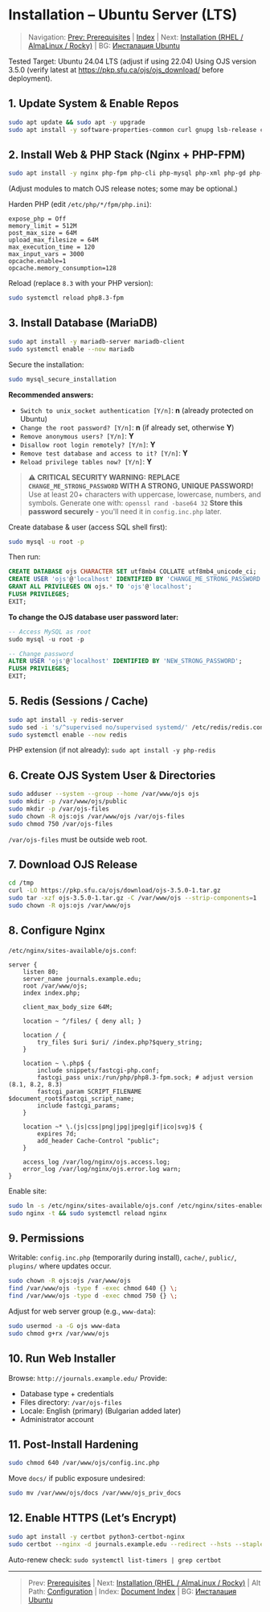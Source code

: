# Installation – Ubuntu Server (LTS)

> Navigation: [Prev: Prerequisites](prerequisites.md) | [Index](../../README.md#reading-order-document-index) | Next: [Installation (RHEL / AlmaLinux / Rocky)](install-rhel.md) | BG: [Инсталация Ubuntu](../bg/install-ubuntu.md)

Tested Target: Ubuntu 24.04 LTS (adjust if using 22.04)
Using OJS version 3.5.0 (verify latest at https://pkp.sfu.ca/ojs/ojs_download/ before deployment).

## 1. Update System & Enable Repos
```bash
sudo apt update && sudo apt -y upgrade
sudo apt install -y software-properties-common curl gnupg lsb-release ca-certificates unzip zip tar
```

## 2. Install Web & PHP Stack (Nginx + PHP-FPM)
```bash
sudo apt install -y nginx php-fpm php-cli php-mysql php-xml php-gd php-curl php-mbstring php-zip php-intl php-ldap php-imagick php-xmlrpc php-soap php-json php-opcache php-bcmath php-gmp
```
(Adjust modules to match OJS release notes; some may be optional.)

Harden PHP (edit `/etc/php/*/fpm/php.ini`):
```
expose_php = Off
memory_limit = 512M
post_max_size = 64M
upload_max_filesize = 64M
max_execution_time = 120
max_input_vars = 3000
opcache.enable=1
opcache.memory_consumption=128
```
Reload (replace `8.3` with your PHP version):
```bash
sudo systemctl reload php8.3-fpm
```

## 3. Install Database (MariaDB)
```bash
sudo apt install -y mariadb-server mariadb-client
sudo systemctl enable --now mariadb
```

Secure the installation:
```bash
sudo mysql_secure_installation
```
**Recommended answers:**
- `Switch to unix_socket authentication [Y/n]`: **n** (already protected on Ubuntu)
- `Change the root password? [Y/n]`: **n** (if already set, otherwise **Y**)
- `Remove anonymous users? [Y/n]`: **Y**
- `Disallow root login remotely? [Y/n]`: **Y**
- `Remove test database and access to it? [Y/n]`: **Y**
- `Reload privilege tables now? [Y/n]`: **Y**

> **⚠️ CRITICAL SECURITY WARNING:**
> **REPLACE `CHANGE_ME_STRONG_PASSWORD` WITH A STRONG, UNIQUE PASSWORD!**
> Use at least 20+ characters with uppercase, lowercase, numbers, and symbols.
> Generate one with: `openssl rand -base64 32`
> **Store this password securely** - you'll need it in `config.inc.php` later.

Create database & user (access SQL shell first):
```bash
sudo mysql -u root -p
```
Then run:
```sql
CREATE DATABASE ojs CHARACTER SET utf8mb4 COLLATE utf8mb4_unicode_ci;
CREATE USER 'ojs'@'localhost' IDENTIFIED BY 'CHANGE_ME_STRONG_PASSWORD';
GRANT ALL PRIVILEGES ON ojs.* TO 'ojs'@'localhost';
FLUSH PRIVILEGES;
EXIT;
```

**To change the OJS database user password later:**
```sql
-- Access MySQL as root
sudo mysql -u root -p

-- Change password
ALTER USER 'ojs'@'localhost' IDENTIFIED BY 'NEW_STRONG_PASSWORD';
FLUSH PRIVILEGES;
EXIT;
```

## 5. Redis (Sessions / Cache)
```bash
sudo apt install -y redis-server
sudo sed -i 's/^supervised no/supervised systemd/' /etc/redis/redis.conf
sudo systemctl enable --now redis
```
PHP extension (if not already): `sudo apt install -y php-redis`

## 6. Create OJS System User & Directories
```bash
sudo adduser --system --group --home /var/www/ojs ojs
sudo mkdir -p /var/www/ojs/public
sudo mkdir -p /var/ojs-files
sudo chown -R ojs:ojs /var/www/ojs /var/ojs-files
sudo chmod 750 /var/ojs-files
```
`/var/ojs-files` must be outside web root.

## 7. Download OJS Release
```bash
cd /tmp
curl -LO https://pkp.sfu.ca/ojs/download/ojs-3.5.0-1.tar.gz
sudo tar -xzf ojs-3.5.0-1.tar.gz -C /var/www/ojs --strip-components=1
sudo chown -R ojs:ojs /var/www/ojs
```

## 8. Configure Nginx
`/etc/nginx/sites-available/ojs.conf`:
```
server {
    listen 80;
    server_name journals.example.edu;
    root /var/www/ojs;
    index index.php;

    client_max_body_size 64M;

    location ~ ^/files/ { deny all; }

    location / {
        try_files $uri $uri/ /index.php?$query_string;
    }

    location ~ \.php$ {
        include snippets/fastcgi-php.conf;
        fastcgi_pass unix:/run/php/php8.3-fpm.sock; # adjust version (8.1, 8.2, 8.3)
        fastcgi_param SCRIPT_FILENAME $document_root$fastcgi_script_name;
        include fastcgi_params;
    }

    location ~* \.(js|css|png|jpg|jpeg|gif|ico|svg)$ {
        expires 7d;
        add_header Cache-Control "public";
    }

    access_log /var/log/nginx/ojs.access.log;
    error_log /var/log/nginx/ojs.error.log warn;
}
```
Enable site:
```bash
sudo ln -s /etc/nginx/sites-available/ojs.conf /etc/nginx/sites-enabled/
sudo nginx -t && sudo systemctl reload nginx
```

## 9. Permissions
Writable: `config.inc.php` (temporarily during install), `cache/`, `public/`, `plugins/` where updates occur.
```bash
sudo chown -R ojs:ojs /var/www/ojs
find /var/www/ojs -type f -exec chmod 640 {} \;
find /var/www/ojs -type d -exec chmod 750 {} \;
```
Adjust for web server group (e.g., `www-data`):
```bash
sudo usermod -a -G ojs www-data
sudo chmod g+rx /var/www/ojs
```

## 10. Run Web Installer
Browse: `http://journals.example.edu/`
Provide:
- Database type + credentials
- Files directory: `/var/ojs-files`
- Locale: English (primary) (Bulgarian added later)
- Administrator account

## 11. Post-Install Hardening
```bash
sudo chmod 640 /var/www/ojs/config.inc.php
```
Move `docs/` if public exposure undesired:
```bash
sudo mv /var/www/ojs/docs /var/www/ojs_priv_docs
```

## 12. Enable HTTPS (Let’s Encrypt)
```bash
sudo apt install -y certbot python3-certbot-nginx
sudo certbot --nginx -d journals.example.edu --redirect --hsts --staple-ocsp --email admin@example.edu --agree-tos --no-eff-email
```
Auto-renew check: `sudo systemctl list-timers | grep certbot`

---
> Prev: [Prerequisites](prerequisites.md) | Next: [Installation (RHEL / AlmaLinux / Rocky)](install-rhel.md) | Alt Path: [Configuration](configuration.md) | Index: [Document Index](../../README.md#reading-order-document-index) | BG: [Инсталация Ubuntu](../bg/install-ubuntu.md)
